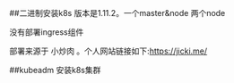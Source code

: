 ##二进制安装k8s
版本是1.11.2。一个master&node 两个node
 
没有部署ingress组件

部署来源于 小炒肉 。个人网站链接如下:https://jicki.me/


##kubeadm 安装k8s集群
